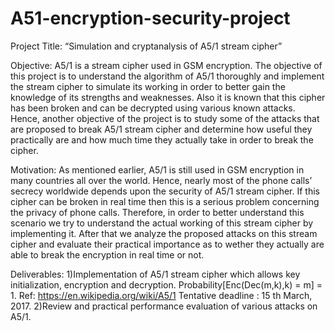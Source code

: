 # A51-encryption-security-project
Project Title:
“Simulation and cryptanalysis of A5/1 stream cipher”

Objective:
A5/1 is a stream cipher used in GSM encryption. The objective of this project is to
understand the algorithm of A5/1 thoroughly and implement the stream cipher to simulate its
working in order to better gain the knowledge of its strengths and weaknesses. Also it is known that
this cipher has been broken and can be decrypted using various known attacks.
Hence, another objective of the project is to study some of the attacks that are proposed to
break A5/1 stream cipher and determine how useful they practically are and how much time they
actually take in order to break the cipher.

Motivation:
As mentioned earlier, A5/1 is still used in GSM encryption in many countries all over the
world. Hence, nearly most of the phone calls’ secrecy worldwide depends upon the security of A5/1
stream cipher. If this cipher can be broken in real time then this is a serious problem concerning the
privacy of phone calls. Therefore, in order to better understand this scenario we try to understand
the actual working of this stream cipher by implementing it. After that we analyze the proposed
attacks on this stream cipher and evaluate their practical importance as to wether they actually are
able to break the encryption in real time or not.

Deliverables:
1)Implementation of A5/1 stream cipher which allows key initialization, encryption and
decryption. Probability[Enc(Dec(m,k),k) = m] = 1.
Ref: https://en.wikipedia.org/wiki/A5/1
Tentative deadline : 15 th March, 2017.
2)Review and practical performance evaluation of various attacks on A5/1.
